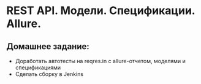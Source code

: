 # REST API. Модели. Спецификации. Allure.

## Домашнее задание:

- Доработать автотесты на reqres.in с allure-отчетом, моделями и спецификациями
- Сделать сборку в Jenkins
